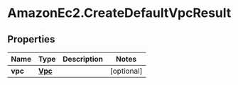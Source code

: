 # AmazonEc2.CreateDefaultVpcResult

## Properties

Name | Type | Description | Notes
------------ | ------------- | ------------- | -------------
**vpc** | [**Vpc**](Vpc.md) |  | [optional] 


